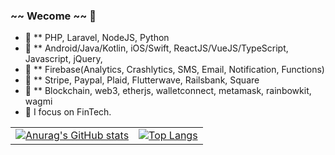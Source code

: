 ### ~~ Wecome ~~ 👋

- 🔭 ** PHP, Laravel, NodeJS, Python
- 🔭 ** Android/Java/Kotlin, iOS/Swift, ReactJS/VueJS/TypeScript, Javascript, jQuery,
- 🔭 ** Firebase(Analytics, Crashlytics, SMS, Email, Notification, Functions)
- 🔭 ** Stripe, Paypal, Plaid, Flutterwave, Railsbank, Square
- 🔭 ** Blockchain, web3, etherjs, walletconnect, metamask, rainbowkit, wagmi
- 🌱 I focus on FinTech.


|  |      |
| :---        |        ----------       |
[![Anurag's GitHub stats](https://github-readme-stats.vercel.app/api?username=bitXPilot&count_private=true)](https://github.com/bitXPilot) | [![Top Langs](https://github-readme-stats.vercel.app/api/top-langs/?username=bitXPilot&count_private=true&show_icons=true&layout=compact)](https://github.com/bitXPilot) |

<!-- [![willianrod's wakatime stats](https://github-readme-stats.vercel.app/api/wakatime?username=bitXPilot)](https://github.com/bitXPilot) -->
<!-- [![Readme Card](https://github-readme-stats.vercel.app/api/pin/?username=bitXPilot&repo=Jax-Wallet-Android)](https://github.com/bitXPilot/Jax-Wallet-Android) -->
